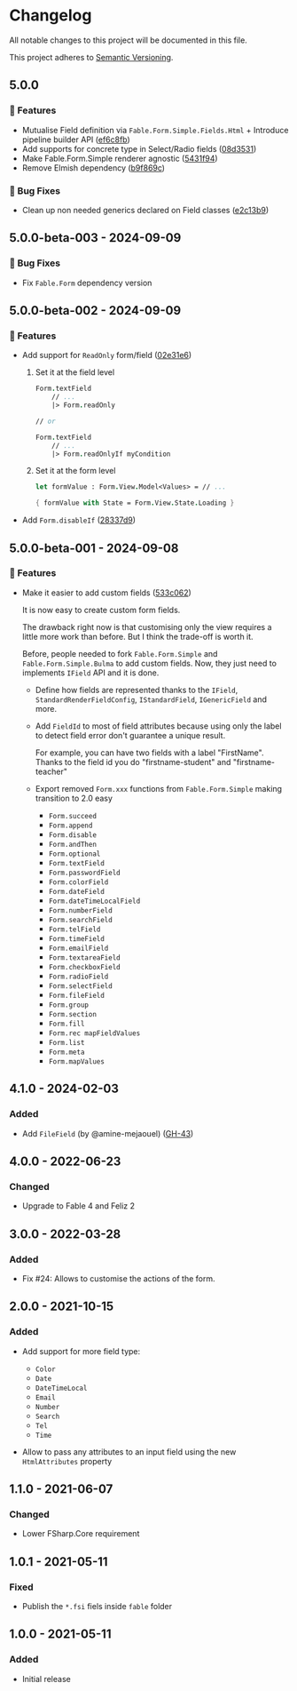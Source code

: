 # Changelog

All notable changes to this project will be documented in this file.

This project adheres to [Semantic Versioning](https://semver.org/spec/v2.0.0.html).

<!-- EasyBuild: START -->
<!-- last_commit_released: beb30c0222a9fe45c5e6f69caa4851c895a949cc -->
<!-- EasyBuild: END -->

## 5.0.0

### 🚀 Features

* Mutualise Field definition via `Fable.Form.Simple.Fields.Html` + Introduce pipeline builder API ([ef6c8fb](https://github.com/glutinum-org/cli/commit/ef6c8fb419b022961cfa608aadbdf9afdd44fddf))
* Add supports for concrete type in Select/Radio fields ([08d3531](https://github.com/glutinum-org/cli/commit/08d3531e9808be9c574de1fb578311469657d14b))
* Make Fable.Form.Simple renderer agnostic ([5431f94](https://github.com/glutinum-org/cli/commit/5431f9411ca130ee8e0f8f7c4d40b5d32b0bdbe5))
* Remove Elmish dependency ([b9f869c](https://github.com/glutinum-org/cli/commit/b9f869cda9f384e2849ba401557a93aba286a4a0))

### 🐞 Bug Fixes

* Clean up non needed generics declared on Field classes ([e2c13b9](https://github.com/glutinum-org/cli/commit/e2c13b9ef6dbfc3d7e7c10ce9e520b2872079e1a))

## 5.0.0-beta-003 - 2024-09-09

### 🐞 Bug Fixes

* Fix `Fable.Form` dependency version

## 5.0.0-beta-002 - 2024-09-09

### 🚀 Features

* Add support for `ReadOnly` form/field ([02e31e6](https://github.com/glutinum-org/cli/commit/02e31e6fa32f3722da8868ae0b18d34fa1ea68f7))

    1. Set it at the field level

        ```fsharp
        Form.textField
            // ...
            |> Form.readOnly

        // or

        Form.textField
            // ...
            |> Form.readOnlyIf myCondition
        ```

    2. Set it at the form level

        ```fsharp
        let formValue : Form.View.Model<Values> = // ...

        { formValue with State = Form.View.State.Loading }
        ```

* Add `Form.disableIf` ([28337d9](https://github.com/glutinum-org/cli/commit/28337d90c3cd7b686f210db5ab5bde79b371bb66))

## 5.0.0-beta-001 - 2024-09-08

### 🚀 Features

* Make it easier to add custom fields ([533c062](https://github.com/glutinum-org/cli/commit/533c0626ab634267a3d5b3187410d4b4eaf68fd2))

    It is now easy to create custom form fields.

    The drawback right now is that customising only the view requires a little more work than before. But I think the trade-off is worth it.

    Before, people needed to fork `Fable.Form.Simple` and `Fable.Form.Simple.Bulma` to add custom fields. Now, they just need to implements `IField` API and it is done.

    * Define how fields are represented thanks to the `IField`, `StandardRenderFieldConfig`, `IStandardField`, `IGenericField` and more.
    * Add `FieldId` to most of field attributes because using only the label to detect field error don't guarantee a unique result.

        For example, you can have two fields with a label "FirstName". Thanks to the field id you do "firstname-student" and "firstname-teacher"

    * Export removed `Form.xxx` functions from `Fable.Form.Simple` making transition to 2.0 easy
        * `Form.succeed`
        * `Form.append`
        * `Form.disable`
        * `Form.andThen`
        * `Form.optional`
        * `Form.textField`
        * `Form.passwordField`
        * `Form.colorField`
        * `Form.dateField`
        * `Form.dateTimeLocalField`
        * `Form.numberField`
        * `Form.searchField`
        * `Form.telField`
        * `Form.timeField`
        * `Form.emailField`
        * `Form.textareaField`
        * `Form.checkboxField`
        * `Form.radioField`
        * `Form.selectField`
        * `Form.fileField`
        * `Form.group`
        * `Form.section`
        * `Form.fill`
        * `Form.rec mapFieldValues`
        * `Form.list`
        * `Form.meta`
        * `Form.mapValues`

## 4.1.0 - 2024-02-03

### Added

* Add `FileField` (by @amine-mejaouel) ([GH-43](https://github.com/MangelMaxime/Fable.Form/pull/43))

## 4.0.0 - 2022-06-23

### Changed

* Upgrade to Fable 4 and Feliz 2

## 3.0.0 - 2022-03-28

### Added

* Fix #24: Allows to customise the actions of the form.

## 2.0.0 - 2021-10-15

### Added

* Add support for more field type:
    * `Color`
    * `Date`
    * `DateTimeLocal`
    * `Email`
    * `Number`
    * `Search`
    * `Tel`
    * `Time`

* Allow to pass any attributes to an input field using the new `HtmlAttributes` property

## 1.1.0 - 2021-06-07

### Changed

* Lower FSharp.Core requirement

## 1.0.1 - 2021-05-11

### Fixed

* Publish the `*.fsi` fiels inside `fable` folder

## 1.0.0 - 2021-05-11

### Added

* Initial release
